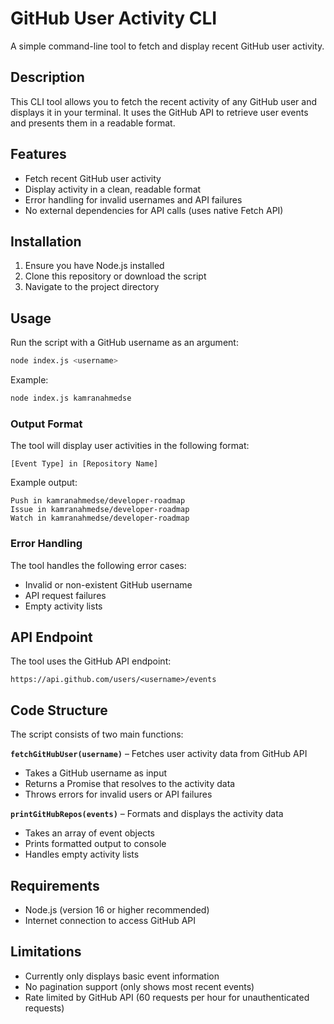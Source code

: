 # GitHub User Activity CLI

A simple command-line tool to fetch and display recent GitHub user activity.

## Description

This CLI tool allows you to fetch the recent activity of any GitHub user and displays it in your terminal. It uses the GitHub API to retrieve user events and presents them in a readable format.

## Features

- Fetch recent GitHub user activity
- Display activity in a clean, readable format
- Error handling for invalid usernames and API failures
- No external dependencies for API calls (uses native Fetch API)

## Installation

1. Ensure you have Node.js installed
2. Clone this repository or download the script
3. Navigate to the project directory

## Usage

Run the script with a GitHub username as an argument:

```bash
node index.js <username>
```

Example:

```bash
node index.js kamranahmedse
```

### Output Format

The tool will display user activities in the following format:

```
[Event Type] in [Repository Name]
```

Example output:

```
Push in kamranahmedse/developer-roadmap
Issue in kamranahmedse/developer-roadmap
Watch in kamranahmedse/developer-roadmap
```

### Error Handling

The tool handles the following error cases:

- Invalid or non-existent GitHub username
- API request failures
- Empty activity lists

## API Endpoint

The tool uses the GitHub API endpoint:

```
https://api.github.com/users/<username>/events
```

## Code Structure

The script consists of two main functions:

**`fetchGitHubUser(username)`** – Fetches user activity data from GitHub API  
- Takes a GitHub username as input  
- Returns a Promise that resolves to the activity data  
- Throws errors for invalid users or API failures  

**`printGitHubRepos(events)`** – Formats and displays the activity data  
- Takes an array of event objects  
- Prints formatted output to console  
- Handles empty activity lists  

## Requirements

- Node.js (version 16 or higher recommended)
- Internet connection to access GitHub API

## Limitations

- Currently only displays basic event information
- No pagination support (only shows most recent events)
- Rate limited by GitHub API (60 requests per hour for unauthenticated requests)

